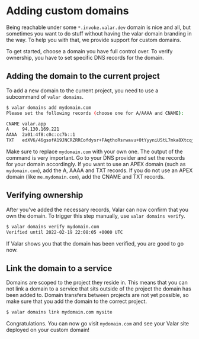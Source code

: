 # Adding custom domains

Being reachable under some `*.invoke.valar.dev` domain is nice and all,
but sometimes you want to do stuff without having the valar domain branding in the way. To help you with that, we provide support for custom domains.

To get started, choose a domain you have full control over. To verify ownership, you have to set specific DNS records for the domain.

## Adding the domain to the current project

To add a new domain to the current project, you need to use a subcommand of `valar domains`.

```bash
$ valar domains add mydomain.com
Please set the following records (choose one for A/AAAA and CNAME):

CNAME valar.app
A     94.130.169.221
AAAA  2a01:4f8:c0c:cc7b::1
TXT   edXV6/46gsofA19JNCRZRRCofdysr+FAqthoRsrwavu+OtYyyniUStL7mka8XtcqjqMstA5PJ+5CHky/1guASw==
```

Make sure to replace `mydomain.com` with your own one. The output of the command is very important. Go to your DNS provider and set the records for your domain accordingly. If you want to use an APEX domain (such as `mydomain.com`), add the A, AAAA and TXT records. If you do not use an APEX domain (like `me.mydomain.com`), add the CNAME and TXT records.

## Verifying ownership

After you've added the necessary records, Valar can now confirm that you own the domain. To trigger this step manually, use `valar domains verify`.

```bash
$ valar domains verify mydomain.com
Verified until 2022-02-19 22:08:05 +0000 UTC
```

If Valar shows you that the domain has been verified, you are good to go now.

## Link the domain to a service

Domains are scoped to the project they reside in. This means that you can not link a domain to a service that sits outside of the project the domain has been added to. Domain transfers between projects are not yet possible, so make sure that you add the domain to the correct project.

```bash
$ valar domains link mydomain.com mysite
```

Congratulations. You can now go visit `mydomain.com` and see your Valar site deployed on your custom domain!

